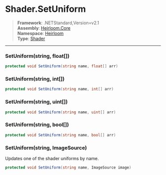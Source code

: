 # Shader.SetUniform

> **Framework**: .NETStandard,Version=v2.1  
> **Assembly**: [Heirloom.Core][0]  
> **Namespace**: [Heirloom][0]  
> **Type**: [Shader][1]  

--------------------------------------------------------------------------------

### SetUniform(string, float[])

```cs
protected void SetUniform(string name, float[] arr)
```

### SetUniform(string, int[])

```cs
protected void SetUniform(string name, int[] arr)
```

### SetUniform(string, uint[])

```cs
protected void SetUniform(string name, uint[] arr)
```

### SetUniform(string, bool[])

```cs
protected void SetUniform(string name, bool[] arr)
```

### SetUniform(string, ImageSource)

Updates one of the shader uniforms by name.

```cs
protected void SetUniform(string name, ImageSource image)
```

[0]: ..\Heirloom.Core.md
[1]: Heirloom.Shader.md

